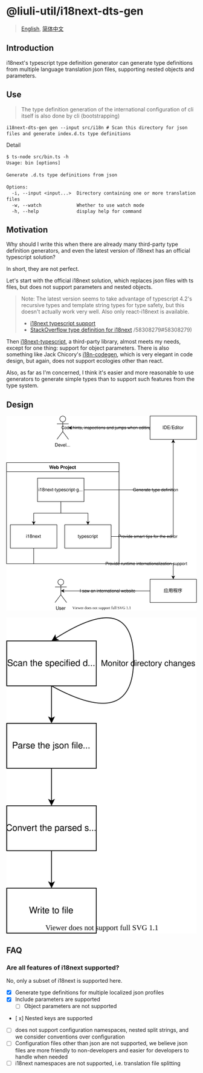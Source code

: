 # @liuli-util/i18next-dts-gen

> [English](https://liuli-tools.rxliuli.com/tools/i18next-dts-gen/), [简体中文](https://liuli-tools.rxliuli.com/zh/tools/i18next-dts-gen/)

## Introduction

i18next's typescript type definition generator can generate type definitions from multiple language translation json files, supporting nested objects and parameters.

## Use

> The type definition generation of the international configuration of cli itself is also done by cli (bootstrapping)

```shell
i18next-dts-gen gen --input src/i18n # Scan this directory for json files and generate index.d.ts type definitions
```

Detail

```shell
$ ts-node src/bin.ts -h
Usage: bin [options]

Generate .d.ts type definitions from json

Options:
  -i, --input <input...>  Directory containing one or more translation files
  -w, --watch             Whether to use watch mode
  -h, --help              display help for command
```

## Motivation

Why should I write this when there are already many third-party type definition generators, and even the latest version of i18next has an official typescript solution?

In short, they are not perfect.

Let's start with the official i18next solution, which replaces json files with ts files, but does not support parameters and nested objects.

> Note: The latest version seems to take advantage of typescript 4.2's recursive types and template string types for type safety, but this doesn't actually work very well. Also only react-i18next is available.
>
> - [i18next typescript support](https://react.i18next.com/latest/typescript)
> - [StackOverflow type definition for i18next](https://stackoverflow.com/questions/58277973/how-to-type-check-i18n-dictionaries-with-typescript) /58308279#58308279)

Then [i18next-typescript](https://github.com/LFDM/i18next-typescript), a third-party library, almost meets my needs, except for one thing: support for object parameters. There is also something like Jack Chicory's [i18n-codegen](https://github.com/Jack-Works/i18n-codegen), which is very elegant in code design, but again, does not support ecologies other than react.

Also, as far as I'm concerned, I think it's easier and more reasonable to use generators to generate simple types than to support such features from the type system.

## Design

![schema](https://github.com/rxliuli/liuli-tools/raw/dev/docs/tools/i18next-dts-gen/images/schema.drawio.svg)

![flowchart](https://github.com/rxliuli/liuli-tools/raw/dev/docs/tools/i18next-dts-gen/images/flowchart.drawio.svg)

## FAQ

### Are all features of i18next supported?

No, only a subset of i18next is supported here.

- [x] Generate type definitions for multiple localized json profiles
- [x] Include parameters are supported
  - [ ] Object parameters are not supported
- [ x] Nested keys are supported
- [ ] does not support configuration namespaces, nested split strings, and we consider conventions over configuration
- [ ] Configuration files other than json are not supported, we believe json files are more friendly to non-developers and easier for developers to handle when needed
- [ ] i18next namespaces are not supported, i.e. translation file splitting
